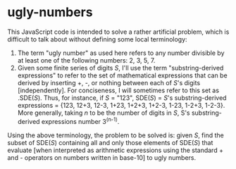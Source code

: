 # ugly-numbers

This JavaScript code is intended to solve a rather artificial problem, which is difficult to talk about without defining some local terminology:
1) The term "ugly number" as used here refers to any number divisible by at least one of the following numbers: 2, 3, 5, 7.
2) Given some finite series of digits <i>S</i>, I'll use the term "substring-derived expressions" to refer to the set of mathematical expressions that can be derived by inserting +, -, or nothing between each of <i>S</i>'s digits [independently]. For conciseness, I will sometimes refer to this set as .SDE(<i>S</i>). Thus, for instance, if <i>S</i> = "123", SDE(<i>S</i>) = <i>S</i>'s substring-derived expressions = {123, 12+3, 12-3, 1+23, 1+2+3, 1+2-3, 1-23, 1-2+3, 1-2-3}. More generally, taking <i>n</i> to be the number of digits in <i>S</i>, S's substring-derived expressions number 3<sup>(n-1)</sup>.

Using the above terminology, the problem to be solved is: given <i>S</i>, find the subset of SDE(<i>S</i>) containing all and only those elements of SDE(<i>S</i>) that evaluate [when interpreted as arithmetic expressions using the standard + and - operators on numbers written in base-10] to ugly numbers.
